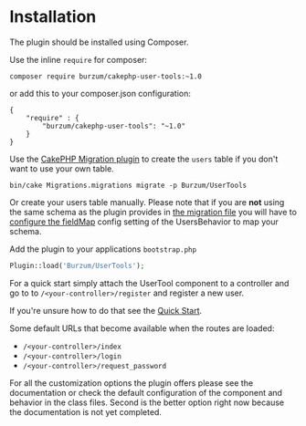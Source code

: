 Installation
============

The plugin should be installed using Composer.

Use the inline `require` for composer:

```
composer require burzum/cakephp-user-tools:~1.0
```

or add this to your composer.json configuration:

```
{
	"require" : {
		"burzum/cakephp-user-tools": "~1.0"
	}
}
```

Use the [CakePHP Migration plugin](https://github.com/cakephp/migrations) to create the `users` table if you don't want to use your own table.

```
bin/cake Migrations.migrations migrate -p Burzum/UserTools
```

Or create your users table manually. Please note that if you are **not** using the same schema as the plugin provides in [the migration file](../../config/Migrations/20140902003044_initial.php) you will have to [configure the fieldMap](The-User-Behavior.md) config setting of the UsersBehavior to map your schema.

Add the plugin to your applications `bootstrap.php`

```php
Plugin::load('Burzum/UserTools');
```

For a quick start simply attach the UserTool component to a controller and go to to `/<your-controller>/register` and register a new user.

If you're unsure how to do that see the [Quick Start](../Tutorials/Quick-Start.md).

Some default URLs that become available when the routes are loaded:

* `/<your-controller>/index`
* `/<your-controller>/login`
* `/<your-controller>/request_password`

For all the customization options the plugin offers please see the documentation or check the default configuration of the component and behavior in the class files. Second is the better option right now because the documentation is not yet completed.
